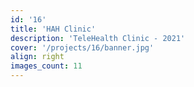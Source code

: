 ```yaml
---
id: '16'
title: 'HAH Clinic'
description: 'TeleHealth Clinic - 2021'
cover: '/projects/16/banner.jpg'
align: right
images_count: 11
---
```

